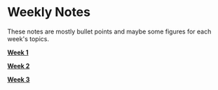 # Weekly Notes
These notes are mostly bullet points and maybe some figures for each week's topics.

**[Week 1](./Week1.md)**

**[Week 2](./Week2.md)**

**[Week 3](./Week3.md)**